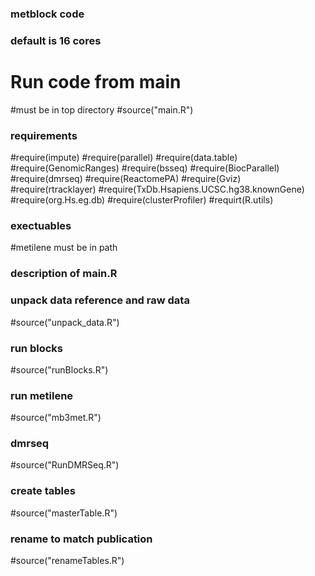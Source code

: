 ### metblock code ###
### default is 16 cores ###

# Run code from main
#must be in top directory
#source("main.R") 

### requirements ###
#require(impute)
#require(parallel)
#require(data.table)
#require(GenomicRanges)
#require(bsseq)
#require(BiocParallel)
#require(dmrseq) 
#require(ReactomePA)
#require(Gviz)
#require(rtracklayer)
#require(TxDb.Hsapiens.UCSC.hg38.knownGene)
#require(org.Hs.eg.db)
#require(clusterProfiler)
#requirt(R.utils) 

### exectuables ###
#metilene must be in path 

### description of main.R ##
### unpack data reference and raw data ##
#source("unpack_data.R")

### run blocks ###
#source("runBlocks.R")

### run metilene ###
#source("mb3met.R")

### dmrseq  ###
#source("RunDMRSeq.R")

### create tables ###
#source("masterTable.R")

### rename to match publication ###
#source("renameTables.R")


